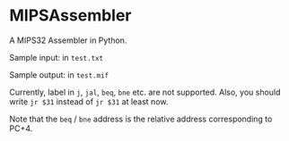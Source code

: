 # MIPSAssembler
A MIPS32 Assembler in Python.

Sample input: in `test.txt`

Sample output: in `test.mif`

Currently, label in `j`, `jal`, `beq`, `bne` etc. are not supported. Also, you should write `jr $31` instead of `jr $31` at least now.

Note that the `beq` / `bne` address is the relative address corresponding to PC+4.